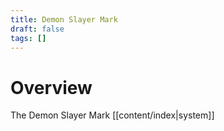 ```yaml
---
title: Demon Slayer Mark
draft: false
tags: []
---
```

# Overview 
The Demon Slayer Mark [[content/index|system]]  
